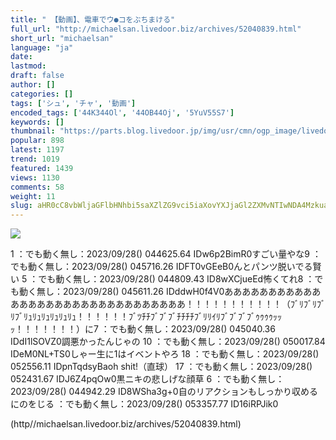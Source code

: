 ```yaml
---
title: " 【動画】、電車でウ●コをぶちまける"
full_url: "http://michaelsan.livedoor.biz/archives/52040839.html"
short_url: "michaelsan"
language: "ja"
date: 
lastmod: 
draft: false
author: []
categories: []
tags: ['シュ', 'チャ', '動画']
encoded_tags: ['44K344Ol', '44OB44Oj', '5YuV55S7']
keywords: []
thumbnail: "https://parts.blog.livedoor.jp/img/usr/cmn/ogp_image/livedoor.png"
popular: 898
latest: 1197
trend: 1019
featured: 1439
views: 1130
comments: 58
weight: 11
slug: aHR0cC8vbWljaGFlbHNhbi5saXZlZG9vci5iaXovYXJjaGl2ZXMvNTIwNDA4MzkuaHRtbA==
---
```


![](https://parts.blog.livedoor.jp/img/usr/cmn/ogp_image/livedoor.png)

1 ：でも動く無し：2023/09/28() 044625.64 IDw6p2BimR0すごい量やな9 ：でも動く無し：2023/09/28() 045716.26 IDFT0vGEeB0んとパンツ脱いでる賢い 5 ：でも動く無し：2023/09/28() 044809.43 ID8wXCjueEd怖くてれ8 ：でも動く無し：2023/09/28() 045611.26 IDddwH0f4V0あああああああああああああああああああああああああああああああ！！！！！！！！！！！（ﾌﾞﾘﾌﾞﾘﾌﾞﾘﾌﾞﾘｭﾘｭﾘｭﾘｭﾘｭﾘｭ！！！！！！ﾌﾞﾂﾁﾁﾌﾞﾌﾞﾌﾞﾁﾁﾁﾁﾌﾞﾘﾘｲﾘﾌﾞﾌﾞﾌﾞﾌﾞｩｩｩｩｯｯｯ！！！！！！！）に7 ：でも動く無し：2023/09/28() 045040.36 IDdI1lSOVZ0調悪かったんじゃの 10 ：でも動く無し：2023/09/28() 050017.84 IDeM0NL+TS0しゃー生に1はイベントやろ 18 ：でも動く無し：2023/09/28() 052556.11 IDpnTqdsyBaoh shit!（直球） 17 ：でも動く無し：2023/09/28() 052431.67 IDJ6Z4pqOw0黒ニキの悲しげな顔草 6 ：でも動く無し：2023/09/28() 044942.29 ID8WSha3g+0自のリアクションもしっかり収めるにのをじる ：でも動く無し：2023/09/28() 053357.77 ID16iRPJik0

(http//michaelsan.livedoor.biz/archives/52040839.html)
